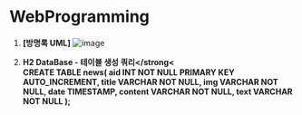 # WebProgramming

1. <strong>[방명록 UML]</strong>
![image](https://github.com/Jewoos-lab/WebProgramming/assets/86662870/541bd88d-9a23-4e8c-b866-dc3b871bb50b)


2. <strong>H2 DataBase - 테이블 생성 쿼리</strong<<br>
CREATE TABLE news(
   aid INT NOT NULL PRIMARY KEY AUTO_INCREMENT,
   title VARCHAR NOT NULL,
   img VARCHAR NOT NULL,
   date TIMESTAMP,
   content VARCHAR NOT NULL,
   text VARCHAR NOT NULL
);
